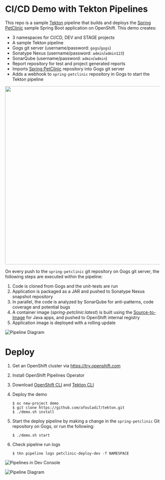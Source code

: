 # CI/CD Demo with Tekton Pipelines

This repo is a sample [Tekton](http://www.tekton.dev) pipeline that builds and deploys the [Spring PetClinic](https://github.com/spring-projects/spring-petclinic) sample Spring Boot application on OpenShift. This demo creates:
* 3 namespaces for CI/CD, DEV and STAGE projects
* A sample Tekton pipeline
* Gogs git server (username/password: `gogs`/`gogs`)
* Sonatype Nexus (username/password: `admin`/`admin123`)
* SonarQube (username/password: `admin`/`admin`)
* Report repository for test and project generated reports
* Imports [Spring PetClinic](https://github.com/spring-projects/spring-petclinic) repository into Gogs git server
* Adds a webhook to `spring-petclinic` repository in Gogs to start the Tekton pipeline

<p align="center">
  <img width="580" src="docs/images/projects.svg">
</p>

On every push to the `spring-petclinic` git repository on Gogs git server, the following steps are executed within the pipeline:

1. Code is cloned from Gogs and the unit-tests are run
1. Application is packaged as a JAR and pushed to Sonatype Nexus snapshot repository
1. In parallel, the code is analyzed by SonarQube for anti-patterns, code coverage and potential bugs
1. A container image (_spring-petclinic:latest_) is built using the [Source-to-Image](https://github.com/openshift/source-to-image) for Java apps, and pushed to OpenShift internal registry
1. Application image is deployed with a rolling update

![Pipeline Diagram](docs/images/pipeline-diagram.svg)



# Deploy

1. Get an OpenShift cluster via https://try.openshift.com
1. Install OpenShift Pipelines Operator
1. Download [OpenShift CLI](https://mirror.openshift.com/pub/openshift-v4/clients/ocp/latest/) and [Tekton CLI](https://github.com/tektoncd/cli/releases) 
1. Deploy the demo

    ```
    $ oc new-project demo
    $ git clone https://github.com/afouladi7/tekton.git
    $ ./demo.sh install
    ```

1. Start the deploy pipeline by making a change in the `spring-petclinic` Git repository on Gogs, or run the following:

    ```
    $ ./demo.sh start
    ```

1. Check pipeline run logs

    ```
    $ tkn pipeline logs petclinic-deploy-dev -f NAMESPACE
    ```

![Pipelines in Dev Console](docs/images/pipelines.png)

![Pipeline Diagram](docs/images/pipeline-viz.png)
